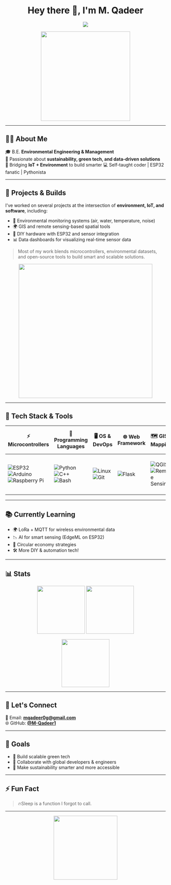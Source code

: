 <!-- GitHub Profile README - M. Qadeer -->

<h1 align="center">Hey there 👋, I'm M. Qadeer</h1>

<p align="center">
  <img src="https://readme-typing-svg.demolab.com/?lines=Environmental+Engineer+%F0%9F%8C%B1;Tech+Enthusiast+%F0%9F%92%BB;IoT+Builder+%F0%9F%9A%80;Always+Learning+%F0%9F%93%9A&font=Fira+Code&center=true&width=435&height=45&color=3EB489&vCenter=true&pause=1000&size=22" />
</p>

<p align="center">
  <img src="https://media.giphy.com/media/qgQUggAC3Pfv687qPC/giphy.gif" width="280" />
</p>

---

## 🧑‍🎓 About Me

🎓 B.E. **Environmental Engineering & Management**  
🌿 Passionate about **sustainability, green tech, and data-driven solutions**  
🔌 Bridging **IoT + Environment** to build smarter 
💻 Self-taught coder | ESP32 fanatic | Pythonista

---

## 🚀 Projects & Builds

I've worked on several projects at the intersection of **environment, IoT, and software**, including:

- 🧠 Environmental monitoring systems (air, water, temperature, noise)
- 🌍 GIS and remote sensing-based spatial tools
- 🔌 DIY hardware with ESP32 and sensor integration
- 📊 Data dashboards for visualizing real-time sensor data

> Most of my work blends microcontrollers, environmental datasets, and open-source tools to build smart and scalable solutions.

<p align="center">
  <img src="https://media.giphy.com/media/L1R1tvI9svkIWwpVYr/giphy.gif" width="420"/>
</p>

---
## 🧠 Tech Stack & Tools

| ⚡ Microcontrollers | 🐍 Programming Languages | 🖥️ OS & DevOps | 🌐 Web Framework | 🗺️ GIS & Mapping | 📊 Data & Viz | 🧪 Simulation & Electronics |
|--------------------|--------------------------|----------------|------------------|------------------|---------------|-----------------------------|
| ![ESP32](https://img.shields.io/badge/ESP32-black?logo=esphome&logoColor=white) ![Arduino](https://img.shields.io/badge/Arduino-00979D?logo=arduino&logoColor=white) ![Raspberry Pi](https://img.shields.io/badge/Raspberry%20Pi-C51A4A?logo=raspberrypi&logoColor=white) | ![Python](https://img.shields.io/badge/Python-3776AB?logo=python&logoColor=white) ![C++](https://img.shields.io/badge/C++-00599C?logo=c%2B%2B&logoColor=white) ![Bash](https://img.shields.io/badge/Bash-4EAA25?logo=gnubash&logoColor=white) | ![Linux](https://img.shields.io/badge/Linux-FCC624?logo=linux&logoColor=black) ![Git](https://img.shields.io/badge/Git-F05032?logo=git&logoColor=white) | ![Flask](https://img.shields.io/badge/Flask-000000?logo=flask&logoColor=white) | ![QGIS](https://img.shields.io/badge/QGIS-589632?logo=qgis&logoColor=white) ![Remote Sensing](https://img.shields.io/badge/Remote%20Sensing-4B6EAF?logo=googleearthengine&logoColor=white) | ![Pandas](https://img.shields.io/badge/Pandas-150458?logo=pandas&logoColor=white) ![Plotly](https://img.shields.io/badge/Plotly-3F4F75?logo=plotly&logoColor=white) ![Excel](https://img.shields.io/badge/Excel-217346?logo=microsoft-excel&logoColor=white) | ![MATLAB](https://img.shields.io/badge/MATLAB-E16737?logo=mathworks&logoColor=white) ![Proteus](https://img.shields.io/badge/Proteus-7E57C2?logo=codeforces&logoColor=white) ![TinkerCAD](https://img.shields.io/badge/TinkerCAD-FF6F00?logo=autodesk&logoColor=white) |



---

## 📚 Currently Learning

- 🌍 LoRa + MQTT for wireless environmental data
- 📉 AI for smart sensing (EdgeML on ESP32)
- 🧠 Circular economy strategies
- 🛠️ More DIY & automation tech!

---

## 📊 Stats

<p align="center">
  <img src="https://github-readme-stats.vercel.app/api?username=M-Qadeer1&show_icons=true&theme=github_dark" height="150"/>
  <img src="https://github-readme-stats.vercel.app/api/top-langs/?username=M-Qadeer1&layout=compact&theme=github_dark" height="150"/>
</p>

<p align="center">
  <img src="https://github-readme-streak-stats.herokuapp.com/?user=M-Qadeer1&theme=dark" height="150"/>
</p>

---

## 🤝 Let's Connect

📧 Email: **mqadeer0g@gmail.com**  
🌐 GitHub: [**@M-Qadeer1**](https://github.com/M-Qadeer1)

---

## 🎯 Goals

- 🔭 Build scalable green tech
- 🤝 Collaborate with global developers & engineers  
- 🌱 Make sustainability smarter and more accessible  

---

## ⚡ Fun Fact

> 🔥Sleep is a function I forgot to call.
---

<p align="center">
  <img src="https://media.giphy.com/media/xT9IgzoKnwFNmISR8I/giphy.gif" width="200" />
</p>
